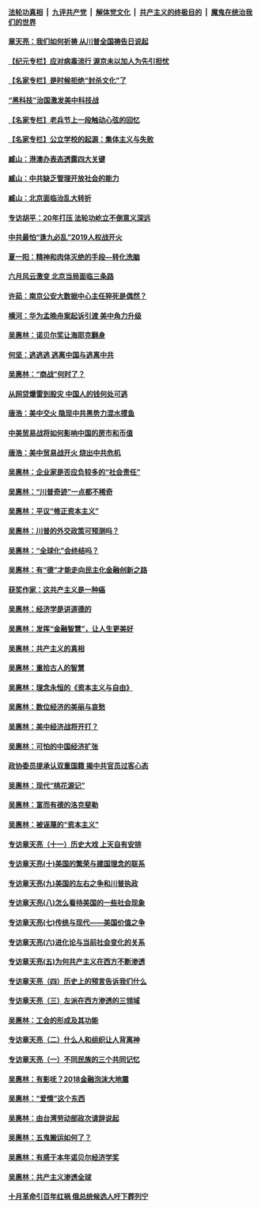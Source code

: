 

####  [法轮功真相](../../../../basic/blob/master/README.md?t=07071931) &nbsp;|&nbsp; [九评共产党](../../../../9ping.md/blob/master/README.md?t=07071931) &nbsp;|&nbsp; [解体党文化](../../../../jtdwh.md/blob/master/README.md?t=07071931)  &nbsp;|&nbsp; [共产主义的终极目的](../../../../gczydzjmd.md/blob/master/README.md?t=07071931) &nbsp;|&nbsp; [魔鬼在统治我们的世界](../../../../mgztzwmdsj.md/blob/master/README.md?t=07071931) 

#### [章天亮：我们如何祈祷 从川普全国祷告日说起](../pages/nsc423/n11944627.md?t=07071931) 

#### [【纪元专栏】应对病毒流行 渥京未以加人为先引担忧](../pages/nsc423/n11875714.md?t=07071931) 

#### [【名家专栏】是时候拒绝“封杀文化”了](../pages/nsc423/n11814093.md?t=07071931) 

#### [“黑科技”治国激发美中科技战](../pages/nsc423/n11638056.md?t=07071931) 

#### [【名家专栏】老兵节上一段触动心弦的回忆](../pages/nsc423/n11646016.md?t=07071931) 

#### [【名家专栏】公立学校的起源：集体主义与失败](../pages/nsc423/n11601833.md?t=07071931) 

#### [臧山：港澳办表态透露四大关键](../pages/nsc423/n11421628.md?t=07071931) 

#### [臧山：中共缺乏管理开放社会的能力](../pages/nsc423/n11407457.md?t=07071931) 

#### [臧山：北京面临治乱大转折](../pages/nsc423/n11406895.md?t=07071931) 

#### [专访胡平：20年打压 法轮功屹立不倒意义深远](../pages/nsc423/n11398800.md?t=07071931) 

#### [中共最怕“逢九必乱”2019人权战开火](../pages/nsc423/n11385248.md?t=07071931) 

#### [夏一阳：精神和肉体灭绝的手段—转化洗脑](../pages/nsc423/n11368250.md?t=07071931) 

#### [六月风云激变 北京当局面临三条路](../pages/nsc423/n11313668.md?t=07071931) 

#### [许茹：南京公安大数据中心主任猝死是偶然？](../pages/nsc423/n11064744.md?t=07071931) 

#### [横河：华为孟晚舟案起诉引渡 美中角力升级](../pages/nsc423/n11027230.md?t=07071931) 

#### [吴惠林：诺贝尔奖让海耶克翻身](../pages/nsc423/n10890049.md?t=07071931) 

#### [何坚：逃逃逃 逃离中国与逃离中共](../pages/nsc423/n10592891.md?t=07071931) 

#### [吴惠林：“商战”何时了？](../pages/nsc423/n10573558.md?t=07071931) 

#### [从网贷爆雷到股灾 中国人的钱何处可逃](../pages/nsc423/n10572800.md?t=07071931) 

#### [唐浩：美中交火 隐现中共黑势力混水摸鱼](../pages/nsc423/n10544040.md?t=07071931) 

#### [中美贸易战将如何影响中国的房市和币值](../pages/nsc423/n10543697.md?t=07071931) 

#### [唐浩：美中贸易战开火 烧出中共危机](../pages/nsc423/n10540126.md?t=07071931) 

#### [吴惠林：企业家是否应负较多的“社会责任”](../pages/nsc423/n10535022.md?t=07071931) 

#### [吴惠林：“川普奇迹”一点都不稀奇](../pages/nsc423/n10512808.md?t=07071931) 

#### [吴惠林：平议“修正资本主义”](../pages/nsc423/n10495724.md?t=07071931) 

#### [吴惠林：川普的外交政策可预测吗？](../pages/nsc423/n10462387.md?t=07071931) 

#### [吴惠林：“全球化”会终结吗？](../pages/nsc423/n10452838.md?t=07071931) 

#### [吴惠林：有“德”才能走向民主化金融创新之路](../pages/nsc423/n10432292.md?t=07071931) 

#### [获奖作家：这共产主义是一种癌](../pages/nsc423/n10431541.md?t=07071931) 

#### [吴惠林：经济学是讲道德的](../pages/nsc423/n10398014.md?t=07071931) 

#### [吴惠林：发挥“金融智慧”，让人生更美好](../pages/nsc423/n10375019.md?t=07071931) 

#### [吴惠林：共产主义的真相](../pages/nsc423/n10351394.md?t=07071931) 

#### [吴惠林：重拾古人的智慧](../pages/nsc423/n10337691.md?t=07071931) 

#### [吴惠林：理念永恒的《资本主义与自由》](../pages/nsc423/n10316274.md?t=07071931) 

#### [吴惠林：数位经济的美丽与哀愁](../pages/nsc423/n10292946.md?t=07071931) 

#### [吴惠林：美中经济战将开打？](../pages/nsc423/n10258825.md?t=07071931) 

#### [吴惠林：可怕的中国经济扩张](../pages/nsc423/n10219147.md?t=07071931) 

#### [政协委员提承认双重国籍 揭中共官员过客心态](../pages/nsc423/n10208809.md?t=07071931) 

#### [吴惠林：现代“桃花源记”](../pages/nsc423/n10185234.md?t=07071931) 

#### [吴惠林：富而有德的洛克斐勒](../pages/nsc423/n10142264.md?t=07071931) 

#### [吴惠林：被诬蔑的“资本主义”](../pages/nsc423/n10124816.md?t=07071931) 

#### [专访章天亮（十一）历史大戏 上天自有安排](../pages/nsc423/n10094905.md?t=07071931) 

#### [专访章天亮(十)美国的繁荣与建国理念的联系](../pages/nsc423/n10094899.md?t=07071931) 

#### [专访章天亮(九)美国的左右之争和川普执政](../pages/nsc423/n10094889.md?t=07071931) 

#### [专访章天亮(八)怎么看待美国的一些社会现象](../pages/nsc423/n10094857.md?t=07071931) 

#### [专访章天亮(七)传统与现代——美国价值之争](../pages/nsc423/n10093140.md?t=07071931) 

#### [专访章天亮(六)进化论与当前社会变化的关系](../pages/nsc423/n10092036.md?t=07071931) 

#### [专访章天亮(五)为何共产主义在西方不断渗透](../pages/nsc423/n10083620.md?t=07071931) 

#### [专访章天亮（四）历史上的预言告诉我们什么](../pages/nsc423/n10083606.md?t=07071931) 

#### [专访章天亮（三）左派在西方渗透的三领域](../pages/nsc423/n10081115.md?t=07071931) 

#### [吴惠林：工会的形成及其功能](../pages/nsc423/n10080633.md?t=07071931) 

#### [专访章天亮（二）什么人和组织让人背离神](../pages/nsc423/n10076637.md?t=07071931) 

#### [专访章天亮（一）不同民族的三个共同记忆](../pages/nsc423/n10074188.md?t=07071931) 

#### [吴惠林：有影呒？2018金融泡沫大地震](../pages/nsc423/n10040534.md?t=07071931) 

#### [吴惠林：“爱情”这个东西](../pages/nsc423/n10019423.md?t=07071931) 

#### [吴惠林：由台湾劳动部政次请辞说起](../pages/nsc423/n9979679.md?t=07071931) 

#### [吴惠林：五鬼搬运如何了？](../pages/nsc423/n9925338.md?t=07071931) 

#### [吴惠林：有感于本年诺贝尔经济学奖](../pages/nsc423/n9871883.md?t=07071931) 

#### [吴惠林：共产主义渗透全球](../pages/nsc423/n9812748.md?t=07071931) 

#### [十月革命引百年红祸 俄总统候选人吁下葬列宁](../pages/nsc423/n9810182.md?t=07071931) 

